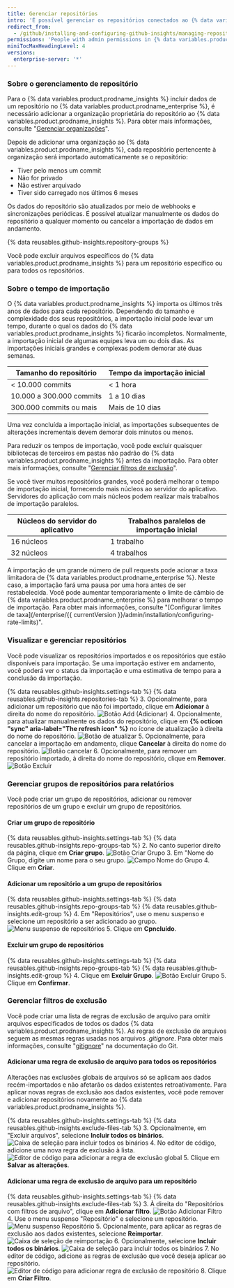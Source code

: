 ```yaml
---
title: Gerenciar repositórios
intro: 'É possível gerenciar os repositórios conectados ao {% data variables.product.prodname_insights %} e os dados incluídos nas métricas de cada repositório.'
redirect_from:
  - /github/installing-and-configuring-github-insights/managing-repositories
permissions: 'People with admin permissions in {% data variables.product.prodname_insights %} can manage repositories. '
miniTocMaxHeadingLevel: 4
versions:
  enterprise-server: '*'
---
```


### Sobre o gerenciamento de repositório

Para o {% data variables.product.prodname_insights %} incluir dados de um repositório no {% data variables.product.prodname_enterprise %}, é necessário adicionar a organização proprietária do repositório ao {% data variables.product.prodname_insights %}. Para obter mais informações, consulte "[Gerenciar organizações](/github/installing-and-configuring-github-insights/managing-organizations)".

Depois de adicionar uma organização ao {% data variables.product.prodname_insights %}, cada repositório pertencente à organização será importado automaticamente se o repositório:
- Tiver pelo menos um commit
- Não for privado
- Não estiver arquivado
- Tiver sido carregado nos últimos 6 meses

Os dados do repositório são atualizados por meio de webhooks e sincronizações periódicas. É possível atualizar manualmente os dados do repositório a qualquer momento ou cancelar a importação de dados em andamento.

{% data reusables.github-insights.repository-groups %}

Você pode excluir arquivos específicos do {% data variables.product.prodname_insights %} para um repositório específico ou para todos os repositórios.

### Sobre o tempo de importação

O {% data variables.product.prodname_insights %} importa os últimos três anos de dados para cada repositório. Dependendo do tamanho e complexidade dos seus repositórios, a importação inicial pode levar um tempo, durante o qual os dados do {% data variables.product.prodname_insights %} ficarão incompletos. Normalmente, a importação inicial de algumas equipes leva um ou dois dias. As importações iniciais grandes e complexas podem demorar até duas semanas.

| Tamanho do repositório   | Tempo da importação inicial |
| ------------------------ | --------------------------- |
| < 10.000 commits         | < 1 hora                    |
| 10.000 a 300.000 commits | 1 a 10 dias                 |
| 300.000 commits ou mais  | Mais de 10 dias             |

Uma vez concluída a importação inicial, as importações subsequentes de alterações incrementais devem demorar dois minutos ou menos.

Para reduzir os tempos de importação, você pode excluir quaisquer bibliotecas de terceiros em pastas não padrão do {% data variables.product.prodname_insights %} antes da importação. Para obter mais informações, consulte "[Gerenciar filtros de exclusão](#managing-exclusion-filters)".

Se você tiver muitos repositórios grandes, você poderá melhorar o tempo de importação inicial, fornecendo mais núcleos ao servidor do aplicativo. Servidores do aplicação com mais núcleos podem realizar mais trabalhos de importação paralelos.

| Núcleos do servidor do aplicativo | Trabalhos paralelos de importação inicial |
| --------------------------------- | ----------------------------------------- |
| 16 núcleos                        | 1 trabalho                                |
| 32 núcleos                        | 4 trabalhos                               |

A importação de um grande número de pull requests pode acionar a taxa limitadora de {% data variables.product.prodname_enterprise %}. Neste caso, a importação fará uma pausa por uma hora antes de ser restabelecida. Você pode aumentar temporariamente o limite de câmbio de {% data variables.product.prodname_enterprise %} para melhorar o tempo de importação. Para obter mais informações, consulte "[Configurar limites de taxa](/enterprise/{{ currentVersion }}/admin/installation/configuring-rate-limits)".

### Visualizar e gerenciar repositórios

Você pode visualizar os repositórios importados e os repositórios que estão disponíveis para importação. Se uma importação estiver em andamento, você poderá ver o status da importação e uma estimativa de tempo para a conclusão da importação.

{% data reusables.github-insights.settings-tab %}
{% data reusables.github-insights.repositories-tab %}
3. Opcionalmente, para adicionar um repositório que não foi importado, clique em **Adicionar** à direita do nome do repositório. ![Botão Add (Adicionar)](/assets/images/help/insights/add-button.png)
4. Opcionalmente, para atualizar manualmente os dados do repositório, clique em **{% octicon "sync" aria-label="The refresh icon" %}** no ícone de atualização à direita do nome do repositório. ![Botão de atualizar](/assets/images/help/insights/refresh-button.png)
5. Opcionalmente, para cancelar a importação em andamento, clique **Cancelar** à direita do nome do repositório. ![Botão cancelar](/assets/images/help/insights/cancel-button.png)
6. Opcionalmente, para remover um repositório importado, à direita do nome do repositório, clique em **Remover**. ![Botão Excluir](/assets/images/help/insights/remove-button.png)

### Gerenciar grupos de repositórios para relatórios

Você pode criar um grupo de repositórios, adicionar ou remover repositórios de um grupo e excluir um grupo de repositórios.

#### Criar um grupo de repositório

{% data reusables.github-insights.settings-tab %}
{% data reusables.github-insights.repo-groups-tab %}
2. No canto superior direito da página, clique em **Criar grupo**. ![Botão Criar Grupo](/assets/images/help/insights/create-group.png)
3. Em "Nome do Grupo, digite um nome para o seu grupo. ![Campo Nome do Grupo](/assets/images/help/insights/group-name.png)
4. Clique em **Criar**.

#### Adicionar um repositório a um grupo de repositórios

{% data reusables.github-insights.settings-tab %}
{% data reusables.github-insights.repo-groups-tab %}
{% data reusables.github-insights.edit-group %}
4. Em "Repositórios", use o menu suspenso e selecione um repositório a ser adicionado ao grupo. ![Menu suspenso de repositórios](/assets/images/help/insights/repositories-drop-down.png)
5. Clique em **Cpncluído**.

#### Excluir um grupo de repositórios

{% data reusables.github-insights.settings-tab %}
{% data reusables.github-insights.repo-groups-tab %}
{% data reusables.github-insights.edit-group %}
4. Clique em **Excluir Grupo**. ![Botão Excluir Grupo](/assets/images/help/insights/delete-group.png)
5. Clique em **Confirmar**.

### Gerenciar filtros de exclusão

Você pode criar uma lista de regras de exclusão de arquivo para omitir arquivos especificados de todos os dados {% data variables.product.prodname_insights %}. As regras de exclusão de arquivos seguem as mesmas regras usadas nos arquivos *.gitignore*. Para obter mais informações, consulte "[gitignore](https://git-scm.com/docs/gitignore)" na documentação do Git.

#### Adicionar uma regra de exclusão de arquivo para todos os repositórios

Alterações nas exclusões globais de arquivos só se aplicam aos dados recém-importados e não afetarão os dados existentes retroativamente. Para aplicar novas regras de exclusão aos dados existentes, você pode remover e adicionar repositórios novamente ao {% data variables.product.prodname_insights %}.

{% data reusables.github-insights.settings-tab %}
{% data reusables.github-insights.exclude-files-tab %}
3. Opcionalmente, em "Excluir arquivos", selecione **Incluir todos os binários**. ![Caixa de seleção para incluir todos os binários](/assets/images/help/insights/include-all-binaries-global.png)
4. No editor de código, adicione uma nova regra de exclusão à lista. ![Editor de código para adicionar a regra de exclusão global](/assets/images/help/insights/global-exclusion-list.png)
5. Clique em **Salvar as alterações**.

#### Adicionar uma regra de exclusão de arquivo para um repositório

{% data reusables.github-insights.settings-tab %}
{% data reusables.github-insights.exclude-files-tab %}
3. À direita do "Repositórios com filtros de arquivo", clique em **Adicionar filtro**. ![Botão Adicionar Filtro](/assets/images/help/insights/add-filter.png)
4. Use o menu suspenso "Repositório" e selecione um repositório. ![Menu suspenso Repositório](/assets/images/help/insights/repository-drop-down-exclude.png)
5. Opcionalmente, para aplicar as regras de exclusão aos dados existentes, selecione **Reimportar**. ![Caixa de seleção de reimportação](/assets/images/help/insights/re-import-checkbox.png)
6. Opcionalmente, selecione **Incluir todos os binários**. ![Caixa de seleção para incluir todos os binários](/assets/images/help/insights/include-all-binaries-repo.png)
7. No editor de código, adicione as regras de exclusão que você deseja aplicar ao repositório. ![Editor de código para adicionar regra de exclusão de repositório](/assets/images/help/insights/repo-exclusion-list.png)
8. Clique em **Criar Filtro**.
